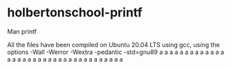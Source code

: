 # holbertonschool-printf
Man printf

All the files have been compiled on Ubuntu 20.04 LTS using gcc, using the options -Wall -Werror -Wextra -pedantic -std=gnu89
a
a
a
a
a
a
a
a
a
a
a
a
a
a
a
a
a
a
a
a
a
a
a
a
a
a
a
a
a
a
a
a
a
a
a
a
 
 
 
